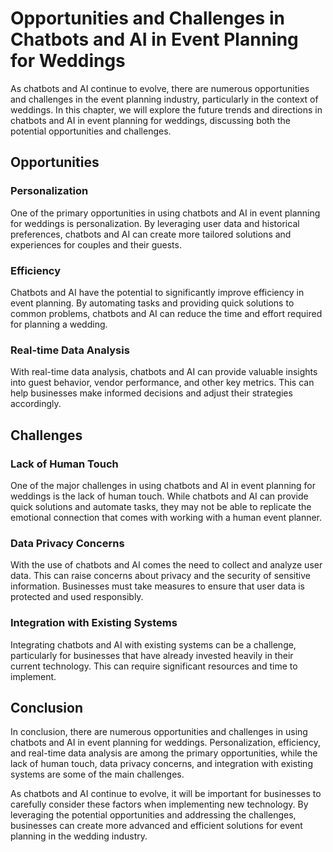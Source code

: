Opportunities and Challenges in Chatbots and AI in Event Planning for Weddings
=========================================================================================================================================================================

As chatbots and AI continue to evolve, there are numerous opportunities and challenges in the event planning industry, particularly in the context of weddings. In this chapter, we will explore the future trends and directions in chatbots and AI in event planning for weddings, discussing both the potential opportunities and challenges.

Opportunities
-------------

### Personalization

One of the primary opportunities in using chatbots and AI in event planning for weddings is personalization. By leveraging user data and historical preferences, chatbots and AI can create more tailored solutions and experiences for couples and their guests.

### Efficiency

Chatbots and AI have the potential to significantly improve efficiency in event planning. By automating tasks and providing quick solutions to common problems, chatbots and AI can reduce the time and effort required for planning a wedding.

### Real-time Data Analysis

With real-time data analysis, chatbots and AI can provide valuable insights into guest behavior, vendor performance, and other key metrics. This can help businesses make informed decisions and adjust their strategies accordingly.

Challenges
----------

### Lack of Human Touch

One of the major challenges in using chatbots and AI in event planning for weddings is the lack of human touch. While chatbots and AI can provide quick solutions and automate tasks, they may not be able to replicate the emotional connection that comes with working with a human event planner.

### Data Privacy Concerns

With the use of chatbots and AI comes the need to collect and analyze user data. This can raise concerns about privacy and the security of sensitive information. Businesses must take measures to ensure that user data is protected and used responsibly.

### Integration with Existing Systems

Integrating chatbots and AI with existing systems can be a challenge, particularly for businesses that have already invested heavily in their current technology. This can require significant resources and time to implement.

Conclusion
----------

In conclusion, there are numerous opportunities and challenges in using chatbots and AI in event planning for weddings. Personalization, efficiency, and real-time data analysis are among the primary opportunities, while the lack of human touch, data privacy concerns, and integration with existing systems are some of the main challenges.

As chatbots and AI continue to evolve, it will be important for businesses to carefully consider these factors when implementing new technology. By leveraging the potential opportunities and addressing the challenges, businesses can create more advanced and efficient solutions for event planning in the wedding industry.
